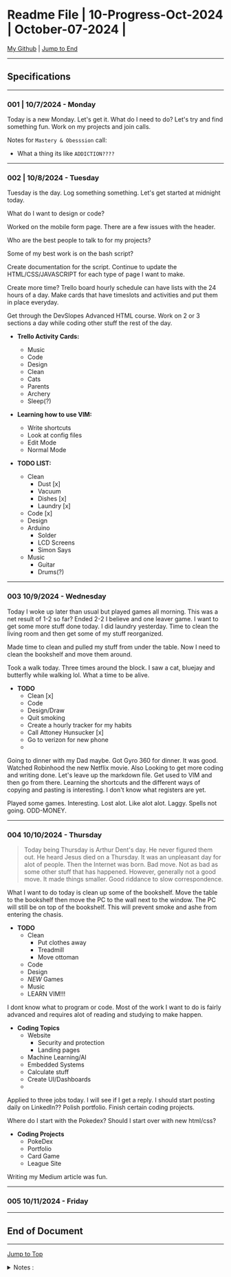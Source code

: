 <!-- markdownlint-disable MD033 -->
<!-- markdownlint-disable MD041 -->
<!-- markdownlint-disable MD012 -->
<!-- markdownlint-disable MD036 -->

<div id="top-of-doc"></div>

# Readme File | 10-Progress-Oct-2024 | October-07-2024 |

[My Github](https://github.com/popados) | [Jump to End](#end-of-doc)

---

## Specifications

---

### 001 | 10/7/2024 - Monday

Today is a new Monday. Let's get it. What do I need to do? Let's try and find something fun. Work on my projects and join calls.

Notes for `Mastery & Obesssion` call:

- What a thing its like `ADDICTION????`

---

### 002 | 10/8/2024 - Tuesday

Tuesday is the day. Log something something. Let's get started at midnight today.

What do I want to design or code?

Worked on the mobile form page. There are a few issues with the header.

Who are the best people to talk to for my projects?

Some of my best work is on the bash script?

Create documentation for the script. Continue to update the HTML/CSS/JAVASCRIPT for each type of page I want to make.

Create more time? Trello board hourly schedule can have lists with the 24 hours of a day. Make cards that have timeslots and activities and put them in place everyday.

Get through the DevSlopes Advanced HTML course. Work on 2 or 3 sections a day while coding other stuff the rest of the day.

- **Trello Activity Cards:**

  - Music
  - Code
  - Design
  - Clean
  - Cats
  - Parents
  - Archery
  - Sleep(?)

- **Learning how to use VIM:**

  - Write shortcuts
  - Look at config files
  - Edit Mode
  - Normal Mode

- **TODO LIST:**

  - Clean
    - Dust [x]
    - Vacuum
    - Dishes [x]
    - Laundry [x]
  - Code [x]
  - Design
  - Arduino
    - Solder
    - LCD Screens
    - Simon Says
  - Music
    - Guitar
    - Drums(?)

---

### 003 10/9/2024 - Wednesday

Today I woke up later than usual but played games all morning. This was a net result of 1-2 so far? Ended 2-2 I believe and one leaver game. I want to get some more stuff done today. I did laundry yesterday. Time to clean the living room and then get some of my stuff reorganized.

Made time to clean and pulled my stuff from under the table. Now I need to clean the bookshelf and move them around.

Took a walk today. Three times around the block. I saw a cat, bluejay and butterfly while walking lol. What a time to be alive.

- **TODO**
  - Clean [x]
  - Code
  - Design/Draw
  - Quit smoking
  - Create a hourly tracker for my habits
  - Call Attoney Hunsucker [x]
  - Go to verizon for new phone
  -

Going to dinner with my Dad maybe. Got Gyro 360 for dinner. It was good. Watched Robinhood the new Netflix movie. Also
Looking to get more coding and writing done. Let's leave up the markdown file. Get used to VIM and then go from there. Learning the shortcuts and the different ways of copying and pasting is interesting. I don't know what registers are yet.

Played some games. Interesting. Lost alot. Like alot alot. Laggy. Spells not going. ODD-MONEY.

---

### 004 10/10/2024 - Thursday

> Today being Thursday is Arthur Dent's day. He never figured them out. He heard Jesus died on a Thursday. It was an unpleasant day for alot of people.
> Then the Internet was born. Bad move. Not as bad as some other stuff that has happened. However, generally not a good move. It made things smaller. Good riddance to slow correspondence.

What I want to do today is clean up some of the bookshelf. Move the table to the bookshelf then move the PC to the wall next to the window. The PC will still be on top of the bookshelf. This will prevent smoke and ashe from entering the chasis.

- **TODO**
  - Clean
    - Put clothes away
    - Treadmill
    - Move ottoman
  - Code
  - Design
  - _NEW_ Games
  - Music
  - LEARN VIM!!!

I dont know what to program or code. Most of the work I want to do is fairly advanced and requires alot of reading and studying to make happen.

- **Coding Topics**
  - Website
    - Security and protection
    - Landing pages
  - Machine Learning/AI
  - Embedded Systems
  - Calculate stuff
  - Create UI/Dashboards
  -

Applied to three jobs today. I will see if I get a reply. I should start posting daily on LinkedIn?? Polish portfolio. Finish certain coding projects.

Where do I start with the Pokedex? Should I start over with new html/css?

- **Coding Projects**
  - PokeDex
  - Portfolio
  - Card Game
  - League Site

Writing my Medium article was fun.

---

### 005 10/11/2024 - Friday

---

## End of Document

---

[Jump to Top](#top-of-doc)

<div id="end-of-doc"></div>

<details>
  <summary>
    Notes :
  </summary>
</details>
